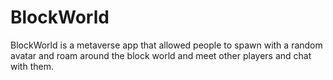 # BlockWorld
BlockWorld is a metaverse app that allowed people to spawn with a random avatar and roam around the block world and meet other players and chat with them.
